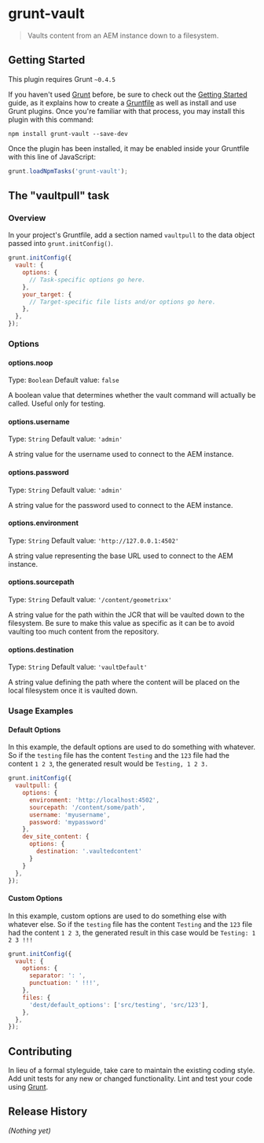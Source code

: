 # grunt-vault

> Vaults content from an AEM instance down to a filesystem.

## Getting Started
This plugin requires Grunt `~0.4.5`

If you haven't used [Grunt](http://gruntjs.com/) before, be sure to check out the [Getting Started](http://gruntjs.com/getting-started) guide, as it explains how to create a [Gruntfile](http://gruntjs.com/sample-gruntfile) as well as install and use Grunt plugins. Once you're familiar with that process, you may install this plugin with this command:

```shell
npm install grunt-vault --save-dev
```

Once the plugin has been installed, it may be enabled inside your Gruntfile with this line of JavaScript:

```js
grunt.loadNpmTasks('grunt-vault');
```

## The "vaultpull" task

### Overview
In your project's Gruntfile, add a section named `vaultpull` to the data object passed into `grunt.initConfig()`.

```js
grunt.initConfig({
  vault: {
    options: {
      // Task-specific options go here.
    },
    your_target: {
      // Target-specific file lists and/or options go here.
    },
  },
});
```

### Options

#### options.noop
Type: `Boolean`
Default value: `false`

A boolean value that determines whether the vault command will actually be called.  Useful only for testing.

#### options.username
Type: `String`
Default value: `'admin'`

A string value for the username used to connect to the AEM instance.

#### options.password
Type: `String`
Default value: `'admin'`

A string value for the password used to connect to the AEM instance.

#### options.environment
Type: `String`
Default value: `'http://127.0.0.1:4502'`

A string value representing the base URL used to connect to the AEM instance.

#### options.sourcepath
Type: `String`
Default value: `'/content/geometrixx'`

A string value for the path within the JCR that will be vaulted down to the filesystem.  Be sure to make this value as specific as it can be to avoid vaulting too much content from the repository.

#### options.destination
Type: `String`
Default value: `'vaultDefault'`

A string value defining the path where the content will be placed on the local filesystem once it is vaulted down.

### Usage Examples

#### Default Options
In this example, the default options are used to do something with whatever. So if the `testing` file has the content `Testing` and the `123` file had the content `1 2 3`, the generated result would be `Testing, 1 2 3.`

```js
grunt.initConfig({
  vaultpull: {
    options: {
      environment: 'http://localhost:4502',
      sourcepath: '/content/some/path',
      username: 'myusername',
      password: 'mypassword'
    },
    dev_site_content: {
      options: {
        destination: '.vaultedcontent'
      }
    }
  },
});
```

#### Custom Options
In this example, custom options are used to do something else with whatever else. So if the `testing` file has the content `Testing` and the `123` file had the content `1 2 3`, the generated result in this case would be `Testing: 1 2 3 !!!`

```js
grunt.initConfig({
  vault: {
    options: {
      separator: ': ',
      punctuation: ' !!!',
    },
    files: {
      'dest/default_options': ['src/testing', 'src/123'],
    },
  },
});
```

## Contributing
In lieu of a formal styleguide, take care to maintain the existing coding style. Add unit tests for any new or changed functionality. Lint and test your code using [Grunt](http://gruntjs.com/).

## Release History
_(Nothing yet)_

